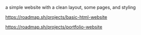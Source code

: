 a simple website with a clean layout, some pages, and styling

https://roadmap.sh/projects/basic-html-website

https://roadmap.sh/projects/portfolio-website
